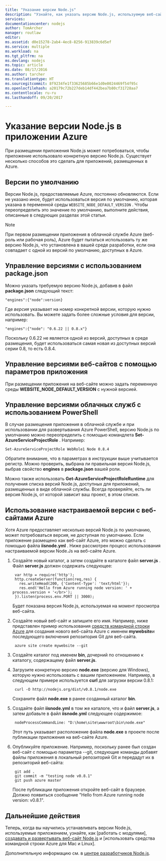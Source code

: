 ```yaml
---
title: "Указание версии Node.js"
description: "Узнайте, как указать версию Node.js, используемую веб-сайтами и облачными службами Azure."
services: 
documentationcenter: nodejs
author: TomArcher
manager: routlaw
editor: 
ms.assetid: d0e15278-2ab4-4ec8-8256-913839c6d5ef
ms.service: multiple
ms.workload: na
ms.tgt_pltfrm: na
ms.devlang: nodejs
ms.topic: article
ms.date: 08/17/2016
ms.author: tarcher
ms.translationtype: HT
ms.sourcegitcommit: 8f9234fe1f33625685b66e1d0e0024469f54f95c
ms.openlocfilehash: a20179c72b227deb14df442bea7b80cf31728aa7
ms.contentlocale: ru-ru
ms.lasthandoff: 09/20/2017

---
```

# <a name="specifying-a-nodejs-version-in-an-azure-application"></a>Указание версии Node.js в приложении Azure
При размещении приложения Node.js может потребоваться, чтобы приложение использовало конкретную версию Node.js. Существует несколько способов это сделать для приложений, размещенных в Azure.

## <a name="default-versions"></a>Версии по умолчанию
Версии Node.js, предоставляемые Azure, постоянно обновляются. Если не указано иное, будет использоваться версия по умолчанию, которая указана в переменной среды `WEBSITE_NODE_DEFAULT_VERSION` . Чтобы переопределить это значение по умолчанию, выполните действия, описанные в следующих разделах этой статьи.

> [!NOTE]
> При первом размещении приложения в облачной службе Azure (веб-роль или рабочая роль), Azure будет пытаться использовать ту же версию Node.js, что установлена в вашей среде разработки, если она совпадает с одной из версий по умолчанию, доступных в Azure.
>
>

## <a name="versioning-with-packagejson"></a>Управление версиями с использованием package.json
Можно указать требуемую версию Node.js, добавив в файл **package.json** следующий текст:

    "engines":{"node":version}

Где *версия* указывает на номер конкретной версии, которую нужно использовать. Вы можете задать более сложные условия для версии, например:

    "engines":{"node": "0.6.22 || 0.8.x"}

Поскольку 0.6.22 не является одной из версий, доступных в среде размещения, будет использоваться самая новая из доступных версий серии 0.8, то есть 0.8.4.

## <a name="versioning-websites-with-app-settings"></a>Управление версиями веб-сайтов с помощью параметров приложения
При размещении приложения на веб-сайте можно задать переменную среды **WEBSITE_NODE_DEFAULT_VERSION** с нужной версией.

## <a name="versioning-cloud-services-with-powershell"></a>Управление версиями облачных служб с использованием PowerShell
В случае размещения приложения в облачной службе и при использовании для развертывания Azure PowerShell, версию Node.js по умолчанию можно переопределить с помощью командлета **Set-AzureServiceProjectRole** . Например:

    Set-AzureServiceProjectRole WebRole1 Node 0.8.4

Обратите внимание, что в параметрах в инструкции выше учитывается регистр.  Можно проверить, выбрана ли правильная версия Node.js, выбрав свойство **engines** в **package.json** вашей роли.

Можно также использовать **Get-AzureServiceProjectRoleRuntime** для получения списка версий Node.js, доступных для приложений, размещенных в виде облачной службы.  Всегда проверяйте, есть ли версия Node.js, от которой зависит ваш проект, в этом списке.

## <a name="using-a-custom-version-with-azure-websites"></a>Использование настраиваемой версии с веб-сайтами Azure
Хотя Azure предоставляет несколько версий Node.js по умолчанию, может потребоваться версия, не доступная по умолчанию. Если приложение размещено как веб-сайт Azure, это можно сделать с помощью файла **iisnode.yml** . Ниже рассмотрен процесс использования настраиваемой версии Node.Js на веб-сайте Azure.

1. Создайте новый каталог, а затем создайте в каталоге файл **server.js** . Файл **server.js** должен содержать следующее:

        var http = require('http');
        http.createServer(function(req,res) {
          res.writeHead(200, {'Content-Type': 'text/html'});
          res.end('Hello from Azure running node version: ' + process.version + '</br>');
        }).listen(process.env.PORT || 3000);

    Будет показана версия Node.js, используемая на момент просмотра веб-сайта.
2. Создайте новый веб-сайт и запишите его имя. Например, ниже представлен пример использования [средств командной строки Azure] для создания нового веб-сайта Azure с именем **mywebsite**и последующего включения репозитория Git для веб-сайта.

        azure site create mywebsite --git
3. Создайте каталог под именем **bin**, дочерний по отношению к каталогу, содержащему файл **server.js**.
4. Загрузите конкретную версию **node.exe** (версию для Windows), которую нужно использовать с вашим приложением. Например, в следующем примере используется **curl** для загрузки версии 0.8.1:

        curl -O http://nodejs.org/dist/v0.8.1/node.exe

    Сохраните файл **node.exe** в ранее созданный каталог **bin**.
5. Создайте файл **iisnode.yml** в том же каталоге, что и файл **server.js**, а затем добавьте в файл **iisnode.yml** следующее содержимое:

        nodeProcessCommandLine: "D:\home\site\wwwroot\bin\node.exe"

    Этот путь указывает расположение файла **node.exe** в проекте после публикации приложения на веб-сайте Azure.
6. Опубликуйте приложение. Например, поскольку ранее был создан веб-сайт с помощью параметра --git, следующие команды добавят файлы приложения в локальный репозиторий Git и передадут их в репозиторий веб-сайта:

        git add .
        git commit -m "testing node v0.8.1"
        git push azure master

    После публикации приложения откройте веб-сайт в браузере. Должно появиться сообщение "Hello from Azure running node version: v0.8.1".

## <a name="next-steps"></a>Дальнейшие действия
Теперь, когда вы научились устанавливать версии Node.js, используемые приложением, узнайте, как [работать с модулями], [создавать и развертывать веб-сайт Node.js](app-service/app-service-web-get-started-nodejs.md) и [использовать средства командной строки Azure для Mac и Linux].

Дополнительную информацию см. в [центре разработчиков Node.js](https://azure.microsoft.com/develop/nodejs/).

[Средства командной строки Azure для Mac и Linux]:cli-install-nodejs.md
[средств командной строки Azure]:cli-install-nodejs.md
[работа с модулями]: nodejs-use-node-modules-azure-apps.md
[build and deploy a Node.js Web Site]: app-service/app-service-web-get-started-nodejs.md

